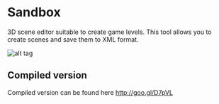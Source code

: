 Sandbox
=======

3D scene editor suitable to create game levels. This tool allows you to create scenes and save them to XML format.

![alt tag](https://raw.github.com/zulis/Sandbox/master/screenshot.png)

Compiled version
----------------
Compiled version can be found here http://goo.gl/D7pVL